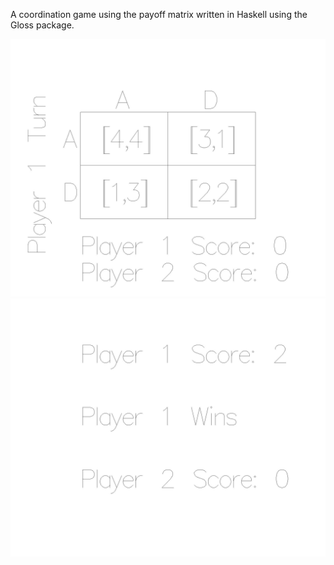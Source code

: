﻿A coordination game using the payoff matrix written in Haskell using the Gloss package.


![alt text](StartDemo.jpeg)
![alt text](EndDemo.jpeg)